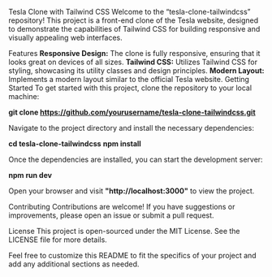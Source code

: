 Tesla Clone with Tailwind CSS
Welcome to the “tesla-clone-tailwindcss” repository! This project is a front-end clone of the Tesla website, designed to demonstrate the capabilities of Tailwind CSS for building responsive and visually appealing web interfaces.

Features
**Responsive Design:** The clone is fully responsive, ensuring that it looks great on devices of all sizes.
**Tailwind CSS:** Utilizes Tailwind CSS for styling, showcasing its utility classes and design principles.
**Modern Layout:** Implements a modern layout similar to the official Tesla website.
Getting Started
To get started with this project, clone the repository to your local machine:

**git clone https://github.com/yourusername/tesla-clone-tailwindcss.git**

Navigate to the project directory and install the necessary dependencies:

**cd tesla-clone-tailwindcss**
**npm install**

Once the dependencies are installed, you can start the development server:

**npm run dev**

Open your browser and visit **"http://localhost:3000"** to view the project.

Contributing
Contributions are welcome! If you have suggestions or improvements, please open an issue or submit a pull request.

License
This project is open-sourced under the MIT License. See the LICENSE file for more details.

Feel free to customize this README to fit the specifics of your project and add any additional sections as needed.
